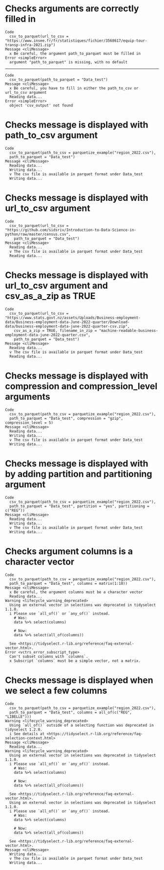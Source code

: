 # Checks arguments are correctly filled in

    Code
      csv_to_parquet(url_to_csv = "https://www.insee.fr/fr/statistiques/fichier/3568617/equip-tour-transp-infra-2021.zip")
    Message <cliMessage>
      x Be careful, the argument path_to_parquet must be filled in
    Error <simpleError>
      argument "path_to_parquet" is missing, with no default

---

    Code
      csv_to_parquet(path_to_parquet = "Data_test")
    Message <cliMessage>
      x Be careful, you have to fill in either the path_to_csv or url_to_csv argument
      Reading data...
    Error <simpleError>
      object 'csv_output' not found

# Checks message is displayed with path_to_csv argument

    Code
      csv_to_parquet(path_to_csv = parquetize_example("region_2022.csv"),
      path_to_parquet = "Data_test")
    Message <cliMessage>
      Reading data...
      Writing data...
      v The csv file is available in parquet format under Data_test
      Writing data...

# Checks message is displayed with url_to_csv argument

    Code
      csv_to_parquet(url_to_csv = "https://github.com/sidsriv/Introduction-to-Data-Science-in-python/raw/master/census.csv",
        path_to_parquet = "Data_test")
    Message <cliMessage>
      Reading data...
      v The csv file is available in parquet format under Data_test
      Reading data...

# Checks message is displayed with url_to_csv argument and csv_as_a_zip as TRUE

    Code
      csv_to_parquet(url_to_csv = "https://www.stats.govt.nz/assets/Uploads/Business-employment-data/Business-employment-data-June-2022-quarter/Download-data/business-employment-data-june-2022-quarter-csv.zip",
        csv_as_a_zip = TRUE, filename_in_zip = "machine-readable-business-employment-data-june-2022-quarter.csv",
        path_to_parquet = "Data_test")
    Message <cliMessage>
      Reading data...
      v The csv file is available in parquet format under Data_test
      Reading data...

# Checks message is displayed with compression and compression_level arguments

    Code
      csv_to_parquet(path_to_csv = parquetize_example("region_2022.csv"),
      path_to_parquet = "Data_test", compression = "gzip", compression_level = 5)
    Message <cliMessage>
      Reading data...
      Writing data...
      v The csv file is available in parquet format under Data_test
      Writing data...

# Checks message is displayed with by adding partition and partitioning argument

    Code
      csv_to_parquet(path_to_csv = parquetize_example("region_2022.csv"),
      path_to_parquet = "Data_test", partition = "yes", partitioning = c("REG"))
    Message <cliMessage>
      Reading data...
      Writing data...
      v The csv file is available in parquet format under Data_test
      Writing data...

# Checks argument columns is a character vector

    Code
      csv_to_parquet(path_to_csv = parquetize_example("region_2022.csv"),
      path_to_parquet = "Data_test", columns = matrix(1:10))
    Message <cliMessage>
      x Be careful, the argument columns must be a character vector
      Reading data...
    Warning <lifecycle_warning_deprecated>
      Using an external vector in selections was deprecated in tidyselect 1.1.0.
      i Please use `all_of()` or `any_of()` instead.
        # Was:
        data %>% select(columns)
      
        # Now:
        data %>% select(all_of(columns))
      
      See <https://tidyselect.r-lib.org/reference/faq-external-vector.html>.
    Error <vctrs_error_subscript_type>
      Can't subset columns with `columns`.
      x Subscript `columns` must be a simple vector, not a matrix.

# Checks message is displayed when we select a few columns

    Code
      csv_to_parquet(path_to_csv = parquetize_example("region_2022.csv"),
      path_to_parquet = "Data_test", columns = all_of(c("REG", "LIBELLE")))
    Warning <lifecycle_warning_deprecated>
      Using `all_of()` outside of a selecting function was deprecated in tidyselect 1.2.0.
      i See details at <https://tidyselect.r-lib.org/reference/faq-selection-context.html>
    Message <cliMessage>
      Reading data...
    Warning <lifecycle_warning_deprecated>
      Using an external vector in selections was deprecated in tidyselect 1.1.0.
      i Please use `all_of()` or `any_of()` instead.
        # Was:
        data %>% select(columns)
      
        # Now:
        data %>% select(all_of(columns))
      
      See <https://tidyselect.r-lib.org/reference/faq-external-vector.html>.
      Using an external vector in selections was deprecated in tidyselect 1.1.0.
      i Please use `all_of()` or `any_of()` instead.
        # Was:
        data %>% select(columns)
      
        # Now:
        data %>% select(all_of(columns))
      
      See <https://tidyselect.r-lib.org/reference/faq-external-vector.html>.
    Message <cliMessage>
      Writing data...
      v The csv file is available in parquet format under Data_test
      Writing data...

